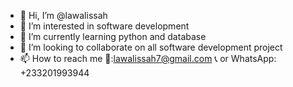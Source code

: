 - 👋 Hi, I’m @lawalissah
- 👀 I’m interested in software development 
- 🌱 I’m currently learning python and database 
- 💞️ I’m looking to collaborate on all software development project 
- 📫 How to reach me 📧:lawalissah7@gmail.com 
   📞 or WhatsApp: +233201993944

<!---
lawalissah/lawalissah is a ✨ special ✨ repository because its `README.md` (this file) appears on your GitHub profile.
You can click the Preview link to take a look at your changes.
--->

